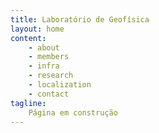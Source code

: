 ```yaml
---
title: Laboratório de Geofísica
layout: home
content:
    - about
    - members
    - infra
    - research
    - localization
    - contact
tagline:
    Página em construção
---
```

